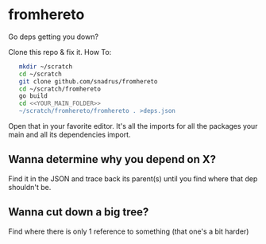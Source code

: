 # fromhereto

Go deps getting you down? 

Clone this repo & fix it. How To: 
```bash
   mkdir ~/scratch
   cd ~/scratch
   git clone github.com/snadrus/fromhereto
   cd ~/scratch/fromhereto
   go build
   cd <<YOUR_MAIN_FOLDER>>
   ~/scratch/fromhereto/fromhereto . >deps.json
```

Open that in your favorite editor. It's all the imports for all the packages your main and all its dependencies import. 

## Wanna determine why you depend on X? 
Find it in the JSON and trace back its parent(s) until you find where that dep shouldn't be. 

## Wanna cut down a big tree?
Find where there is only 1 reference to something (that one's a bit harder)
